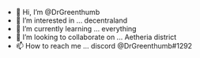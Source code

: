 - 👋 Hi, I’m @DrGreenthumb
- 👀 I’m interested in ... decentraland
- 🌱 I’m currently learning ... everything
- 💞️ I’m looking to collaborate on ... Aetheria district
- 📫 How to reach me ... discord @DrGreenthumb#1292

<!---
bdk1435/bdk1435 is a ✨ special ✨ repository because its `README.md` (this file) appears on your GitHub profile.
You can click the Preview link to take a look at your changes.
--->
